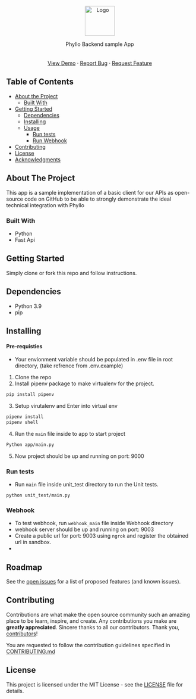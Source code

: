 <!-- PROJECT LOGO -->
<p align="center">
  <a href="https://axy.one">
    <img src="https://uploads-ssl.webflow.com/624eb8b8eb3aed6e1e68a7d2/625017e821a753ee6ea97551_Group%2048095812.svg" alt="Logo" width="80">
  </a>

  <p align="center">
    Phyllo Backend sample App
    <br />
    <br />
    <br />
    <a href="https://github.com/getphyllo/phyllo-python-sample">View Demo</a>
    ·
    <a href="https://github.com/getphyllo/phyllo-python-sample/issues">Report Bug</a>
    ·
    <a href="https://github.com/getphyllo/phyllo-python-sample/issues">Request Feature</a>
  </p>


<!-- TABLE OF CONTENTS -->

## Table of Contents

- [About the Project](#about-the-project)
  - [Built With](#built-with)
- [Getting Started](#getting-started)
  - [Dependencies](#dependencies)
  - [Installing](#installing)
  - [Usage](#usage)
    - [Run tests](#run-tests)
    - [Run Webhook](#webhook)
- [Contributing](#contributing)
- [License](#license)
- [Acknowledgments](#acknowledgments)

<!-- ABOUT THE PROJECT -->

## About The Project
This app is a sample implementation of a basic client for our APIs as open-source code on GitHub to be able to strongly demonstrate the ideal technical integration with Phyllo

### Built With

- Python
- Fast Api

<!-- GETTING STARTED -->

## Getting Started


Simply clone or fork this repo and follow instructions.


## Dependencies
- Python 3.9
- pip

## Installing

#### Pre-requisties
- Your envionment variable should be populated in .env file in root directory, (take refrence from .env.example)

1. Clone the repo
2. Install pipenv package to make virtualenv for the project.
```sh
pip install pipenv
```
3. Setup virutalenv and Enter into virtual env
```sh
pipenv install
pipenv shell
```


4. Run the `main` file inside to app to start project
```sh
Python app/main.py
```

5. Now project should be up and running on port: 9000


### Run tests

- Run `main` file inside unit_test directory to run the Unit tests.
```
python unit_test/main.py
```

### Webhook 
- To test webhook, run `webhook_main` file inside Webhook directory
- webhook server should be up and running on port: 9003
- Create a public url for port: 9003 using `ngrok` and register the obtained url in sandbox.
- 


<!-- ROADMAP -->

## Roadmap

See the [open issues](https://github.com/akshaybhalotia/readme-template/issues) for a list of proposed features (and known issues).

<!-- CONTRIBUTING -->

## Contributing

Contributions are what make the open source community such an amazing place to be learn, inspire, and create. Any contributions you make are **greatly appreciated**. Sincere thanks to all our contributors. Thank you, [contributors](https://github.com/akshaybhalotia/readme-template/graphs/contributors)!

You are requested to follow the contribution guidelines specified in [CONTRIBUTING.md](./CONTRIBUTING.md) 

<!-- LICENSE -->

## License

This project is licensed under the MIT License - see the [LICENSE](./LICENSE) file for details.

